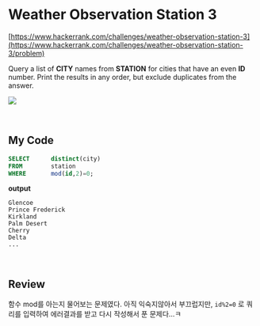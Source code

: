 # Weather Observation Station 3

[https://www.hackerrank.com/challenges/weather-observation-station-3](https://www.hackerrank.com/challenges/weather-observation-station-3/problem)

Query a list of **CITY** names from **STATION** for cities that have an even **ID** number. Print the results in any order, but exclude duplicates from the answer. 

![](https://s3.amazonaws.com/hr-challenge-images/9336/1449345840-5f0a551030-Station.jpg)

<br>

## My Code

~~~sql
SELECT      distinct(city)
FROM        station
WHERE       mod(id,2)=0;
~~~

**output**

~~~
Glencoe
Prince Frederick
Kirkland
Palm Desert
Cherry
Delta
...
~~~

<br>

## Review

함수 mod를 아는지 물어보는 문제였다. 아직 익숙지않아서 부끄럽지만, `id%2=0` 로 쿼리를 입력하여 에러결과를 받고 다시 작성해서 푼 문제다...ㅋ